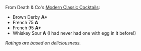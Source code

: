 From Death & Co's [Modern Classic Cocktails](http://amzn.to/2aArKL8):

* Brown Derby **A+**
* French 75 **A**
* French 95 **A+**
* Whiskey Sour **A** (I had never had one with egg in it before!)

*Ratings are based on deliciousness.*
